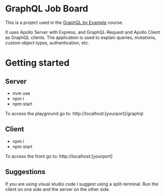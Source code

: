 # GraphQL Job Board

This is a project used in the [GraphQL by Example](https://www.udemy.com/course/graphql-by-example/?referralCode=7ACEB04674F000BAC061) course.

It uses Apollo Server with Express, and GraphQL-Request and Apollo Client as GraphQL clients. The application is used to explain queries, mutations, custom object types, authentication, etc.

# Getting started
## Server
- nvm use
- npm i
- npm start

To access the playground go to: http://localhost:[yourport]/graphql

## Client
- npm i
- npm start

To access the front go to: http://localhost:[yourport]

## Suggestions
If you are using visual studio code I suggest using a split-terminal. Run the client on one side and the server on the other side.
